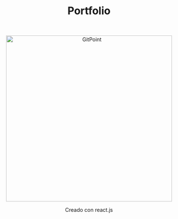 <h1 align="center"> Portfolio </h1> <br>
<p align="center">
  <a href="https://nico-yanez-portfolio.vercel.app/">
    <img alt="GitPoint" title="GitPoint" src="https://lh3.googleusercontent.com/ZspGreI97qd7uNiIP_zyxprxdUVDxOAbSMEbjKb-077_QsGDhj8NqmUuzpxc1tSci8yAeMEsSq2KedOB2g-XacwXzfheKKmuTb5utmXSqNdQPEPjRZSbNor7NxVclR2uuf83o0d4pH3s-EHVgXBFwzggpqDm2VYp0flpe_xBcUDcxxLM73Jq9FQLFZi50bfhKdnQjtChug83QuJABwtgk5yk8QfPXt61sCZDjY6M7eC8-rKHKxxbmOoGi3KtkblUbuGFh1iBkm1siNQoODd3KLaMuR2bam2tZZC35WzsIl1VldVdnUM_U6sTioCdDolrRDuCa9hKKHispUnOqaBYdo6NHJwitR-kZYmNah_wC_awbo4z6TyNNayJNMMnRrOWdD5mj7um35_mTdBVhF57qcykuAN_n3Jnlxg01nMh9W2iTIpMXU-4eQoK8Amjew-8pKOMYCnjS58C_EZRxvuEzt483xxloycgI0234Ufkq2vhJHXJSXtFxZENvfLloiXbYC3B30sdk4sduMG-TanSc1hyIWfHkYWZttOx6rflIJmrt_bbGby7Hz_PtK2MtP6fFXkBSMPpbYTnhp7J7fgAhtegTmlonQxO7acektRXKrM0cGWB9Ptb7jZ6rbMyOVDpF4R9ldgfkC-dUgKVjSodKigsPF3UlMpJMipbHQUSGrUjSQHoTOROlC8HtSeByB23aI8dc9CLYBiZm-FK4e93Si_ls2-uJDimVL5sDcjw8VHyYNog4hybdCpeswrL3K6a51iCZ8ooA3Hvij1vuel0nWGGoLd1MuUHWJo=w1698-h878-no?authuser=0" width="450">
  </a>
</p>

<p align="center">
  Creado con react.js
</p>


